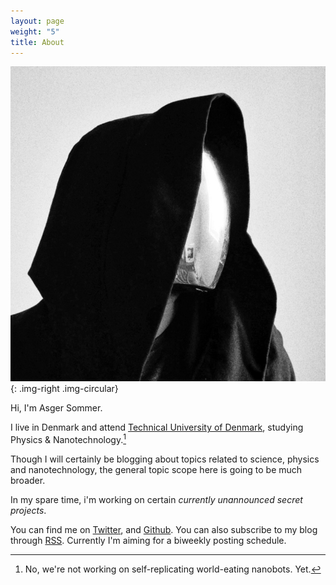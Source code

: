 ```yaml
---
layout: page
weight: "5"
title: About
---
```


![test](/assets/notme.jpg){: .img-right .img-circular}

Hi, I'm Asger Sommer.

I live in Denmark and attend [Technical University of
Denmark](http://www.dtu.dk/), studying Physics & Nanotechnology.[^1]

Though I will certainly be blogging about topics related to science, physics and
nanotechnology, the general topic scope here is going to be much broader.

[^1]: No, we're not working on self-replicating world-eating nanobots. Yet.

In my spare time, i'm working on certain *currently unannounced secret
projects*.

You can find me on [Twitter](https://twitter.com/AsgerSommer), and
[Github](https://github.com/AsgerSommer). You can also subscribe to my blog
through [RSS](http://asgersommer.com/rss.xml). Currently I'm aiming for a
biweekly posting schedule.

